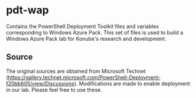 # pdt-wap
Contains the PowerShell Deployment Toolkit files and variables corresponding to Windows Azure Pack. This set of files is used to build a Windows Azure Pack lab for Konube's research and development.

## Source
The original sources are obtained from Microsoft Technet (https://gallery.technet.microsoft.com/PowerShell-Deployment-f20bb605/view/Discussions). Modifications are made to enable deployment in our lab. Please feel free to use these.
